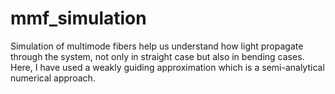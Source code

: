 # mmf_simulation
Simulation of multimode fibers help us understand how light propagate through the system, not only in straight case but also in bending cases. 
Here, I have used a weakly guiding approximation which is a semi-analytical numerical approach. 
